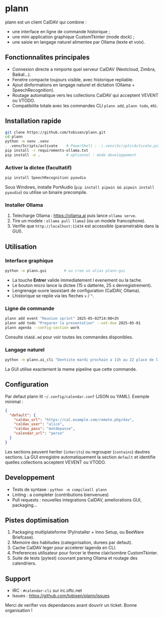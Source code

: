 # plann

plann est un client CalDAV qui combine :

- une interface en ligne de commande historique ;
- une mini application graphique CustomTkinter (mode dock) ;
- une saisie en langage naturel alimentee par Ollama (texte et voix).

## Fonctionnalites principales

- Connexion directe a nimporte quel serveur CalDAV (Nextcloud, Zimbra, Baikal...).
- Fenetre compacte toujours visible, avec historique repliable.
- Ajout dinformations en langage naturel et dictation (Ollama + SpeechRecognition).
- Routage automatique vers les collections CalDAV qui acceptent VEVENT ou VTODO.
- Compatibilite totale avec les commandes CLI `plann add`, `plann todo`, etc.

## Installation rapide

```bash
git clone https://github.com/tobixen/plann.git
cd plann
python -m venv .venv
. .venv/Scripts/activate    # PowerShell : .\.venv\Scripts\Activate.ps1
pip install -r requirements-ollama.txt
pip install -e .            # optionnel : mode developpement
```

### Activer la dictee (facultatif)

```bash
pip install SpeechRecognition pyaudio
```

Sous Windows, installe PortAudio (`pip install pipwin && pipwin install pyaudio`) ou utilise un binaire precompile.

### Installer Ollama

1. Telecharge Ollama : <https://ollama.ai> puis lance `ollama serve`.
2. Tire un modele : `ollama pull llama2` (ou un modele francophone).
3. Verifie que `http://localhost:11434` est accessible (parametrable dans la GUI).

## Utilisation

### Interface graphique

```bash
python -m plann.gui        # ou cree un alias plann-gui
```

- La touche **Entrer** valide immediatement l evenement ou la tache.
- Le bouton micro lance la dictee (15 s dattente, 25 s denregistrement).
- Lengrenage ouvre lassistant de configuration (CalDAV, Ollama).
- Lhistorique se replie via les fleches `v` / `^`.

### Ligne de commande

```bash
plann add event "Reunion sprint" 2025-05-02T14:00+2h
plann add todo "Preparer la presentation" --set-due 2025-05-01
plann agenda --config-section work
```

Consulte `USAGE.md` pour voir toutes les commandes disponibles.

### Langage naturel

```bash
python -m plann.ai_cli "Dentiste mardi prochain a 11h au 22 place de l'Europe"
```

La GUI utilise exactement la meme pipeline que cette commande.

## Configuration

Par defaut plann lit `~/.config/calendar.conf` (JSON ou YAML). Exemple minimal :

```json
{
  "default": {
    "caldav_url": "https://cal.example.com/remote.php/dav",
    "caldav_user": "alice",
    "caldav_pass": "motdepasse",
    "calendar_url": "perso"
  }
}
```

Les sections peuvent heriter (`inherits`) ou regrouper (`contains`) dautres sections. La GUI enregistre automatiquement la section `default` et identifie quelles collections acceptent VEVENT ou VTODO.

## Developpement

- Tests de syntaxe : `python -m compileall plann`
- Linting : a completer (contributions bienvenues)
- Pull requests : nouvelles integrations CalDAV, ameliorations GUI, packaging...

## Pistes doptimisation

1. Packaging multiplateforme (PyInstaller + Inno Setup, ou BeeWare Briefcase).
2. Memoire des habitudes (categorisation, durees par defaut).
3. Cache CalDAV leger pour accelerer lagenda en CLI.
4. Preferences utilisateur pour forcer le theme clair/sombre CustomTkinter.
5. Suite de tests (pytest) couvrant parsing Ollama et routage des calendriers.

## Support

- IRC : `#calendar-cli` sur irc.oftc.net
- Issues : <https://github.com/tobixen/plann/issues>

Merci de verifier vos dependances avant douvrir un ticket. Bonne organisation !
